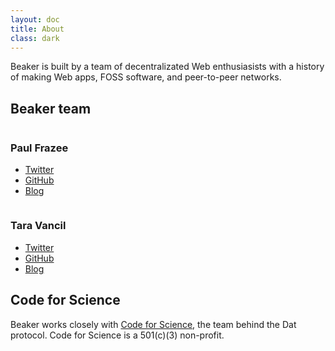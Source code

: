 ```yaml
---
layout: doc
title: About
class: dark
---
```


Beaker is built by a team of decentralizated Web enthusiasists with a history of making Web apps, FOSS software, and peer-to-peer networks.


## Beaker team

<div class="team-members">
  <div class="team-member">
    <img data-src="/img/team/pfrazee.jpg">
    <div class="info">
      <h3>Paul Frazee</h3>
      <ul>
        <li>
          <i class="fa fa-twitter"></i>
          <a href="https://twitter.com/pfrazee">Twitter</a>
        </li>
        <li>
          <i class="fa fa-github"></i>
          <a href="https://github.com/pfrazee">GitHub</a>
        </li>
        <li>
          <i class="fa fa-rss"></i>
          <a href="https://pfrazee.github.io">Blog</a>
        </li>
      </ul>
    </div>
  </div>

  <div class="team-member">
    <img data-src="/img/team/taravancil.jpg">
    <div class="info">
      <h3>Tara Vancil</h3>
      <ul>
        <li>
          <i class="fa fa-twitter"></i>
          <a href="https://twitter.com/taravancil">Twitter</a>
        </li>
        <li>
          <i class="fa fa-github"></i>
          <a href="https://github.com/taravancil">GitHub</a>
        </li>
        <li>
          <i class="fa fa-rss"></i>
          <a href="https://taravancil.com/">Blog</a>
        </li>
      </ul>
    </div>
  </div>
</div>

## Code for Science

Beaker works closely with [Code for Science](https://datproject.org/about#team), the team behind the Dat protocol. Code for Science is a 501(c)(3) non-profit.
